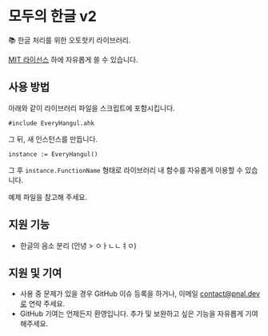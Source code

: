 # 모두의 한글 v2
📚 한글 처리를 위한 오토핫키 라이브러리.

[MIT 라이선스](/LICENSE) 하에 자유롭게 쓸 수 있습니다.

## 사용 방법
아래와 같이 라이브러리 파일을 스크립트에 포함시킵니다.
```
#include EveryHangul.ahk
```

그 뒤, 새 인스턴스를 만듭니다.

```
instance := EveryHangul()
```

그 후 `instance.FunctionName` 형태로 라이브러리 내 함수를 자유롭게 이용할 수 있습니다.

예제 파일을 참고해 주세요.

## 지원 기능
* 한글의 음소 분리 (안녕 > ㅇㅏㄴㄴㅕㅇ)

## 지원 및 기여
* 사용 중 문제가 있을 경우 GitHub 이슈 등록을 하거나, 이메일 contact@pnal.dev로 연락 주세요.
* GitHub 기여는 언제든지 환영입니다. 추가 및 보완하고 싶은 기능을 자유롭게 기여해주세요.
